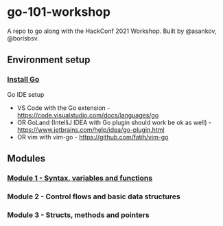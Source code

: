 # go-101-workshop
A repo to go along with the HackConf 2021 Workshop. Built by @asankov, @borisbsv.


## Environment setup
### [Install Go](https://golang.org/doc/install)

Go IDE setup
- VS Code with the Go extension - https://code.visualstudio.com/docs/languages/go
- OR GoLand (IntelliJ IDEA with Go plugin should work be ok as well) - https://www.jetbrains.com/help/idea/go-plugin.html 
- OR vim with vim-go - https://github.com/fatih/vim-go

## Modules
### [Module 1 - Syntax, variables and functions](module1/README.md)
### Module 2 - Control flows and basic data structures
### Module 3 - Structs, methods and pointers
